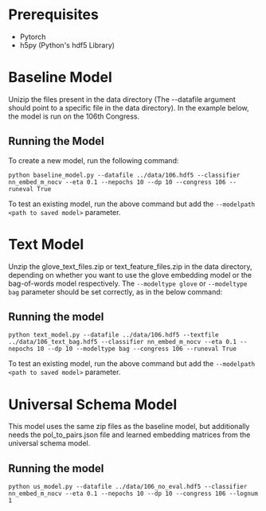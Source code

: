 # Prerequisites
* Pytorch
* h5py (Python's hdf5 Library)

# Baseline Model
Unizip the files present in the data directory (The --datafile argument should point to a specific file in the data directory). In the example below, the model is run on the 106th Congress.
## Running the Model
To create a new model, run the following command:
```
python baseline_model.py --datafile ../data/106.hdf5 --classifier nn_embed_m_nocv --eta 0.1 --nepochs 10 --dp 10 --congress 106 --runeval True
```
To test an existing model, run the above command but add the ``` --modelpath <path to saved model> ``` parameter.
# Text Model
Unzip the glove_text_files.zip or text_feature_files.zip in the data directory, depending on whether you want to use the glove embedding model or the bag-of-words model respectively. The ``` --modeltype glove ``` or ``` --modeltype bag ``` parameter should be set correctly, as in the below command:
## Running the model
```
python text_model.py --datafile ../data/106.hdf5 --textfile ../data/106_text_bag.hdf5 --classifier nn_embed_m_nocv --eta 0.1 --nepochs 10 --dp 10 --modeltype bag --congress 106 --runeval True
```
To test an existing model, run the above command but add the ``` --modelpath <path to saved model> ``` parameter.
# Universal Schema Model
This model uses the same zip files as the baseline model, but additionally needs the pol_to_pairs.json file and learned embedding matrices from the universal schema model.
## Running the model
```
python us_model.py --datafile ../data/106_no_eval.hdf5 --classifier nn_embed_m_nocv --eta 0.1 --nepochs 10 --dp 10 --congress 106 --lognum 1
```
